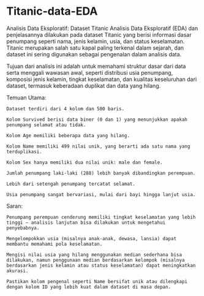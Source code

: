 # Titanic-data-EDA
Analisis Data Eksploratif: Dataset Titanic
Analisis Data Eksploratif (EDA) dan penjelasannya dilakukan pada dataset Titanic yang berisi informasi dasar penumpang seperti nama, jenis kelamin, usia, dan status keselamatan. Titanic merupakan salah satu kapal paling terkenal dalam sejarah, dan dataset ini sering digunakan sebagai pengenalan dalam analisis data.

Tujuan dari analisis ini adalah untuk memahami struktur dasar dari data serta menggali wawasan awal, seperti distribusi usia penumpang, komposisi jenis kelamin, tingkat keselamatan, dan kualitas keseluruhan dari dataset, termasuk keberadaan duplikat dan data yang hilang.

Temuan Utama:

    Dataset terdiri dari 4 kolom dan 500 baris.

    Kolom Survived berisi data biner (0 dan 1) yang menunjukkan apakah penumpang selamat atau tidak.

    Kolom Age memiliki beberapa data yang hilang.

    Kolom Name memiliki 499 nilai unik, yang berarti ada satu nama yang terduplikasi.

    Kolom Sex hanya memiliki dua nilai unik: male dan female.

    Jumlah penumpang laki-laki (288) lebih banyak dibandingkan perempuan.

    Lebih dari setengah penumpang tercatat selamat.

    Usia penumpang sangat bervariasi, mulai dari bayi hingga lanjut usia.

Saran:

    Penumpang perempuan cenderung memiliki tingkat keselamatan yang lebih tinggi — analisis lanjutan bisa dilakukan untuk mengetahui penyebabnya.

    Mengelompokkan usia (misalnya anak-anak, dewasa, lansia) dapat membantu memahami pola keselamatan.

    Mengisi nilai usia yang hilang menggunakan median sederhana bisa dilakukan, namun penggunaan median berdasarkan kelompok (misalnya berdasarkan jenis kelamin atau status keselamatan) dapat meningkatkan akurasi.

    Pastikan kolom pengenal seperti Name bersifat unik atau dilengkapi dengan kolom ID yang lebih kuat dalam dataset di masa depan.
